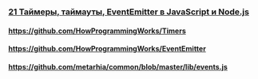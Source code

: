 ### [21 Таймеры, таймауты, EventEmitter в JavaScript и Node.js](https://www.youtube.com/watch?v=LK2jveAnRNg)

#### https://github.com/HowProgrammingWorks/Timers

#### https://github.com/HowProgrammingWorks/EventEmitter

#### https://github.com/metarhia/common/blob/master/lib/events.js

